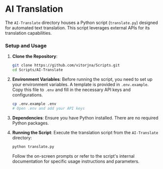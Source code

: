 # AI Translation

The `AI-Translate` directory houses a Python script (`translate.py`) designed for automated text translation. This script leverages external APIs for its translation capabilities.

### Setup and Usage

1.  **Clone the Repository**:
    ```bash
    git clone https://github.com/vitorjna/Scripts.git
    cd Scripts/AI-Translate
    ```

2.  **Environment Variables**: Before running the script, you need to set up your environment variables. A template is provided in `.env.example`. Copy this file to `.env` and fill in the necessary API keys and configurations.

    ```bash
    cp .env.example .env
    # Open .env and add your API keys
    ```

3.  **Dependencies**: Ensure you have Python installed. There are no required Python packages.

4.  **Running the Script**: Execute the translation script from the `AI-Translate` directory:

    ```bash
    python translate.py
    ```

    Follow the on-screen prompts or refer to the script's internal documentation for specific usage instructions and parameters.